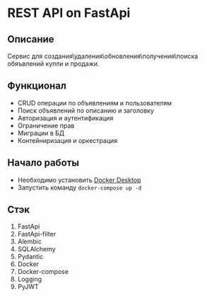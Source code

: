 # REST API on FastApi

## Описание

Сервис для создания\удаления\обновления\получения\поиска обяъвлений купли и продажи.

## Функционал

- CRUD операции по объявлениям и пользователям
- Поиск объявлений по описанию и заголовку
- Авторизация и аутентификация
- Ограничение прав
- Миграции в БД
- Контейниризация и оркестрация

## Начало работы

- Необходимо установить [Docker Desktop](https://www.docker.com/products/docker-desktop/)
- Запустить команду ```docker-compose up -d```

## Стэк

1. FastApi
2. FastApi-filter
3. Alembic
4. SQLAlchemy
5. Pydantic
6. Docker
7. Docker-compose
8. Logging
9. PyJWT